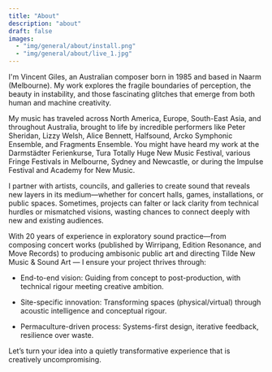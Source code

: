 ```yaml
---
title: "About"
description: "about"
draft: false
images:
  - "img/general/about/install.png"
  - "img/general/about/live_1.jpg"
---
```


I'm Vincent Giles, an Australian composer born in 1985 and based in Naarm (Melbourne). My work explores the fragile boundaries of perception, the beauty in instability, and those fascinating glitches that emerge from both human and machine creativity.

My music has traveled across North America, Europe, South-East Asia, and throughout Australia, brought to life by incredible performers like Peter Sheridan, Lizzy Welsh, Alice Bennett, Halfsound, Arcko Symphonic Ensemble, and Fragments Ensemble. You might have heard my work at the Darmstädter Ferienkurse, Tura Totally Huge New Music Festival, various Fringe Festivals in Melbourne, Sydney and Newcastle, or during the Impulse Festival and Academy for New Music.

I partner with artists, councils, and galleries to create sound that reveals new layers in its medium—whether for concert halls, games, installations, or public spaces. Sometimes, projects can falter or lack clarity from technical hurdles or mismatched visions, wasting chances to connect deeply with new and existing audiences.

With 20 years of experience in exploratory sound practice—from composing concert works (published by Wirripang, Edition Resonance, and Move Records) to producing ambisonic public art and directing Tilde New Music & Sound Art — I ensure your project thrives through:

- End-to-end vision: Guiding from concept to post-production, with technical rigour meeting creative ambition.
    
- Site-specific innovation: Transforming spaces (physical/virtual) through acoustic intelligence and conceptual rigour.
    
- Permaculture-driven process: Systems-first design, iterative feedback, resilience over waste.

Let’s turn your idea into a quietly transformative experience that is creatively uncompromising.